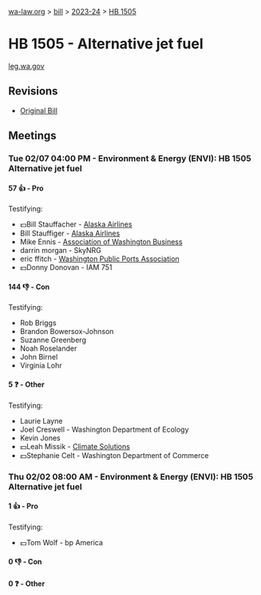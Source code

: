 [wa-law.org](/) > [bill](/bill/) > [2023-24](/bill/2023-24/) > [HB 1505](/bill/2023-24/hb/1505/)

# HB 1505 - Alternative jet fuel
[leg.wa.gov](https://app.leg.wa.gov/billsummary?BillNumber=1505&Year=2023&Initiative=false)

## Revisions
* [Original Bill](1/)

## Meetings
### Tue 02/07 04:00 PM - Environment & Energy (ENVI): HB 1505 Alternative jet fuel
#### 57 👍 - Pro
Testifying:
* 💵Bill Stauffacher - [Alaska Airlines](/org/alaska_airlines/)
* Bill Stauffiger - [Alaska Airlines](/org/alaska_airlines/)
* Mike Ennis - [Association of Washington Business](/org/association_of_washington_business/)
* darrin morgan - SkyNRG
* eric ffitch - [Washington Public Ports Association](/org/washington_public_ports_association/)
* 💵Donny Donovan - IAM 751

#### 144 👎 - Con
Testifying:
* Rob Briggs
* Brandon Bowersox-Johnson
* Suzanne Greenberg
* Noah Roselander
* John Birnel
* Virginia Lohr

#### 5 ❓ - Other
Testifying:
* Laurie Layne
* Joel Creswell - Washington Department of Ecology
* Kevin Jones
* 💵Leah Missik - [Climate Solutions](/org/climate_solutions/)
* 💵Stephanie Celt - Washington Department of Commerce

### Thu 02/02 08:00 AM - Environment & Energy (ENVI): HB 1505 Alternative jet fuel
#### 1 👍 - Pro
Testifying:
* 💵Tom Wolf - bp America

#### 0 👎 - Con

#### 0 ❓ - Other
